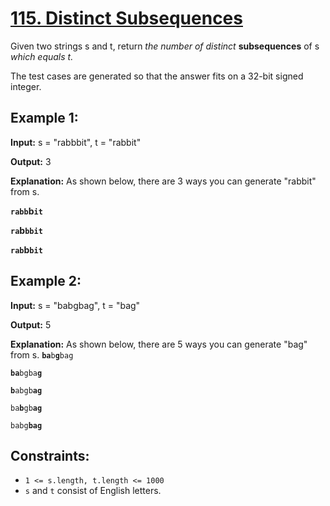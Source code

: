 # [115. Distinct Subsequences](https://leetcode.com/problems/distinct-subsequences/description/?envType=problem-list-v2&envId=dynamic-programming)

Given two strings s and t, return *the number of distinct*  **subsequences** of s *which equals t.*

The test cases are generated so that the answer fits on a 32-bit signed integer.

 

## Example 1:

**Input:** s = "rabbbit", t = "rabbit"

**Output:** 3

**Explanation:**
As shown below, there are 3 ways you can generate "rabbit" from s.

**```rabb```****b****```it```**

**```ra```****b****```bbit```**

**```rab```****b****```bit```**


## Example 2:

**Input:** s = "babgbag", t = "bag"

**Output:** 5

**Explanation:**
As shown below, there are 5 ways you can generate "bag" from s.
**```ba```**```b```**```g```**```bag```

**```ba```**```bgba```**```g```**

**```b```**```abgb```**```ag```**

```ba```**```b```**```gb```**```ag```**

```babg```**```bag```**
 

## Constraints:

* ```1 <= s.length, t.length <= 1000```
* ```s``` and ```t``` consist of English letters.
